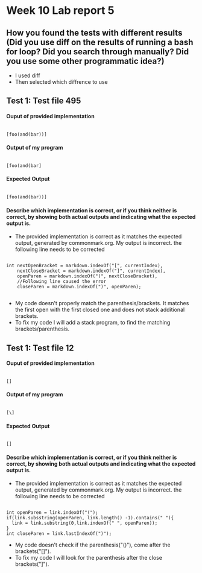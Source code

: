 # Week 10 Lab report 5

## How you found the tests with different results (Did you use diff on the results of running a bash for loop? Did you search through manually? Did you use some other programmatic idea?)
- I used diff
- Then selected which diffrence to use

## Test 1: Test file 495
#### Ouput of provided implementation
```

[foo(and(bar))]

```

#### Output of my program

```

[foo(and(bar]

```

#### Expected Output

```

[foo(and(bar))]

```


#### Describe which implementation is correct, or if you think neither is correct, by showing both actual outputs and indicating what the expected output is.
- The provided implementation is correct as it matches the expected output, generated by commonmark.org. My output is incorrect. the following line needs to be corrected 

```

int nextOpenBracket = markdown.indexOf("[", currentIndex),
    nextCloseBracket = markdown.indexOf("]", currentIndex),
    openParen = markdown.indexOf("(", nextCloseBracket),
    //Following line caused the error
    closeParen = markdown.indexOf(")", openParen);
    

```

- My code doesn't properly match the parenthesis/brackets. It matches the first open with the first closed one and does not stack additional brackets.
- To fix my code I will add a stack program, to find the matching brackets/parenthesis.

## Test 1: Test file 12
#### Ouput of provided implementation
```

[]

```

#### Output of my program

```

[\]

```

#### Expected Output

```

[]

```

#### Describe which implementation is correct, or if you think neither is correct, by showing both actual outputs and indicating what the expected output is.
- The provided implementation is correct as it matches the expected output, generated by commonmark.org. My output is incorrect. the following line needs to be corrected 
```

int openParen = link.indexOf("(");
if(link.subsstring(openParen, link.length() -1).contains(" "){
  link = link.substring(0,link.indexOf(" ", openParen));
}
int closeParen = link.lastIndexOf(")");

```
- My code doesn't check if the parenthesis("()"), come after the brackets("[]").
- To fix my code I will look for the parenthesis after the close brackets("]").




